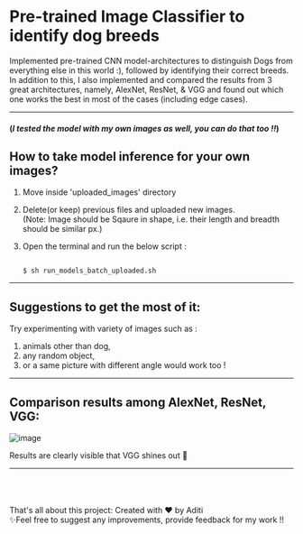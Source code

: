 # Pre-trained Image Classifier to identify dog breeds
  Implemented pre-trained CNN model-architectures to distinguish Dogs from everything else in this world :), followed by identifying their correct breeds.<br/>
  In addition to this, I also implemented and compared the results from 3 great architectures, namely, AlexNet, ResNet, & VGG and found out which one works the best in most of the cases (including edge cases).
<br/>
<hr/>

#### (_I tested the model with my own images as well, you can do that too !!_)

## How to take model inference for your own images?
1. Move inside 'uploaded_images' directory
2. Delete(or keep) previous files and uploaded new images. <br/> (Note: Image should be Sqaure in shape, i.e. their length and breadth should be similar px.)
3. Open the terminal and run the below script :
   
   ```
   
   $ sh run_models_batch_uploaded.sh
   
   ```
<hr/>

## Suggestions to get the most of it:
Try experimenting with variety of images such as :
1. animals other than dog,
2. any random object,
3. or a same picture with different angle would work too !
<hr/>

## Comparison results among AlexNet, ResNet, VGG:
![image](https://github.com/aditi-dsi/DogBreedClassifier/assets/123075271/293c2047-c4ad-49eb-94ac-e30b1c40268d)

Results are clearly visible that VGG shines out 🌟

<hr/>
<br/>
<br/>
<br/>
That's all about this project: Created with ❤️ by Aditi <br/>
✨Feel free to suggest any improvements, provide feedback for my work !!
